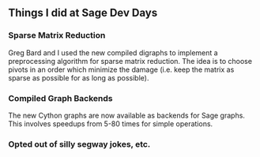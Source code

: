 

## Things I did at Sage Dev Days


### Sparse Matrix Reduction

Greg Bard and I used the new compiled digraphs to implement a preprocessing algorithm for sparse matrix reduction. The idea is to choose pivots in an order which minimize the damage (i.e. keep the matrix as sparse as possible for as long as possible). 


### Compiled Graph Backends

The new Cython graphs are now available as backends for Sage graphs. This involves speedups from 5-80 times for simple operations. 


### Opted out of silly segway jokes, etc.
